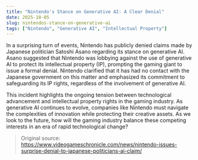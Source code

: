 ```yaml
---
title: "Nintendo's Stance on Generative AI: A Clear Denial"
date: 2025-10-05
slug: nintendos-stance-on-generative-ai
tags: ["Nintendo", "Generative AI", "Intellectual Property"]
---
```


In a surprising turn of events, Nintendo has publicly denied claims made by Japanese politician Satoshi Asano regarding its stance on generative AI. Asano suggested that Nintendo was lobbying against the use of generative AI to protect its intellectual property (IP), prompting the gaming giant to issue a formal denial. Nintendo clarified that it has had no contact with the Japanese government on this matter and emphasized its commitment to safeguarding its IP rights, regardless of the involvement of generative AI.

This incident highlights the ongoing tension between technological advancement and intellectual property rights in the gaming industry. As generative AI continues to evolve, companies like Nintendo must navigate the complexities of innovation while protecting their creative assets. As we look to the future, how will the gaming industry balance these competing interests in an era of rapid technological change?
> Original source: https://www.videogameschronicle.com/news/nintendo-issues-surprise-denial-to-japanese-politicians-ai-claim/